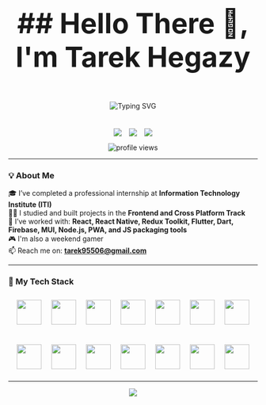 <p align="center" style="font-size: 56px; font-weight: bold;">
  ## Hello There 👋, I'm Tarek Hegazy
</p>

<div align="center" style="margin-bottom: 20px;">
  <img src="https://readme-typing-svg.herokuapp.com?font=Fira+Code&size=30&pause=1000&center=true&vCenter=true&width=600&lines=Frontend+Developer;React+Native+Developer;Flutter+Developer;ITI+Internship+Graduate;Clean+Code+Enthusiast" alt="Typing SVG" />
</div>

<br/>

<div align="center" style="display: flex; justify-content: center; gap: 15px; flex-wrap: wrap;">
  <a href="mailto:tarek95506@gmail.com" style="display: inline-block;">
    <img src="https://img.shields.io/badge/-Gmail-D14836?style=for-the-badge&logo=gmail&logoColor=white" />
  </a>
  <a href="https://github.com/Tarek-Hegazy" style="display: inline-block;">
    <img src="https://img.shields.io/badge/-GitHub-181717?style=for-the-badge&logo=github&logoColor=white" />
  </a>
  <a href="https://www.linkedin.com/in/tarek-hegazy97" style="display: inline-block;">
    <img src="https://img.shields.io/badge/-LinkedIn-0077B5?style=for-the-badge&logo=linkedin&logoColor=white" />
  </a>
</div>

<p align="center">
  <img src="https://komarev.com/ghpvc/?username=Tarek-Hegazy&label=Profile%20views&color=6c5ce7&style=flat" alt="profile views" />
</p>

---

### 💡 About Me

🎓 I’ve completed a professional internship at **Information Technology Institute (ITI)**  
🧑‍💻 I studied and built projects in the **Frontend and Cross Platform Track**  
💪 I’ve worked with: **React, React Native, Redux Toolkit, Flutter, Dart, Firebase, MUI, Node.js, PWA, and JS packaging tools**  
🎮 I'm also a weekend gamer  
📫 Reach me on: **tarek95506@gmail.com**

---

### 🚀 My Tech Stack

<div align="center" style="max-width: 800px; margin: auto; display: flex; flex-direction: column; align-items: center; gap: 20px;">

  <div style="display: flex; flex-wrap: wrap; justify-content: center;">
    <!-- Core Frontend -->
    <img src="https://cdn.jsdelivr.net/gh/devicons/devicon/icons/html5/html5-original.svg" width="50" style="margin: 10px;" />
    <img src="https://cdn.jsdelivr.net/gh/devicons/devicon/icons/css3/css3-original.svg" width="50" style="margin: 10px;" />
    <img src="https://cdn.jsdelivr.net/gh/devicons/devicon/icons/javascript/javascript-original.svg" width="50" style="margin: 10px;" />
    <img src="https://cdn.jsdelivr.net/gh/devicons/devicon/icons/typescript/typescript-original.svg" width="50" style="margin: 10px;" />
    <!-- Frameworks -->
    <img src="https://cdn.jsdelivr.net/gh/devicons/devicon/icons/react/react-original.svg" width="50" style="margin: 10px;" />
    <img src="https://cdn.jsdelivr.net/gh/devicons/devicon/icons/redux/redux-original.svg" width="50" style="margin: 10px;" />
    <img src="https://cdn.jsdelivr.net/gh/devicons/devicon/icons/nextjs/nextjs-original.svg" width="50" style="margin: 10px;" />

  </div>
  <div style="display: flex; flex-wrap: wrap; justify-content: center;">
    <img src="https://cdn.jsdelivr.net/gh/devicons/devicon/icons/flutter/flutter-original.svg" width="50" style="margin: 10px;" />
    <img src="https://cdn.jsdelivr.net/gh/devicons/devicon/icons/dart/dart-original.svg" width="50" style="margin: 10px;" />
    <!-- Backend & Tools -->
    <img src="https://cdn.jsdelivr.net/gh/devicons/devicon/icons/firebase/firebase-plain.svg" width="50" style="margin: 10px;" />
    <img src="https://cdn.jsdelivr.net/gh/devicons/devicon/icons/nodejs/nodejs-original.svg" width="50" style="margin: 10px;" />
    <img src="https://cdn.jsdelivr.net/gh/devicons/devicon/icons/git/git-original.svg" width="50" style="margin: 10px;" />
    <img src="https://cdn.jsdelivr.net/gh/devicons/devicon/icons/vscode/vscode-original.svg" width="50" style="margin: 10px;" />
    <img src="https://cdn.jsdelivr.net/gh/devicons/devicon/icons/figma/figma-original.svg" width="50" style="margin: 10px;" />
  </div>

</div>

---

<p align="center">
  <img src="https://capsule-render.vercel.app/api?type=waving&color=6C63FF&height=100&section=footer"/>
</p>
